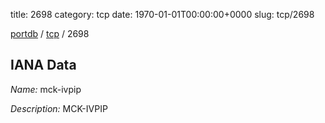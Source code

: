 title: 2698
category: tcp
date: 1970-01-01T00:00:00+0000
slug: tcp/2698

[portdb](/) / [tcp](/category/tcp.html) / 2698


## IANA Data

_Name:_ mck-ivpip

_Description:_ MCK-IVPIP

